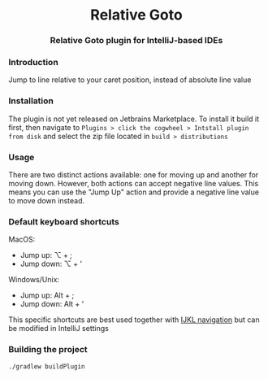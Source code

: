 <h1 style="text-align: center">
Relative Goto
</h1>
<h3 style="text-align: center">
Relative Goto plugin for IntelliJ-based IDEs    
</h3>

### Introduction
Jump to line relative to your caret position, instead of absolute line value

### Installation
The plugin is not yet released on Jetbrains Marketplace.
To install it build it first, then navigate to
`Plugins > click the cogwheel > Intstall plugin from disk` and select the zip file located in `build > distributions`

### Usage
There are two distinct actions available: one for moving up and another for moving down. 
However, both actions can accept negative line values. This means you can use the "Jump Up" action and provide a negative line value to move down instead.

### Default keyboard shortcuts
MacOS:
 - Jump up: ⌥ + ;
 - Jump down: ⌥ + '

Windows/Unix:
- Jump up: Alt + ;
- Jump down: Alt + '

This specific shortcuts are best used together with [IJKL navigation](https://plugins.jetbrains.com/plugin/9852-ijkl-shortcuts) but can be modified in IntelliJ settings

### Building the project
`./gradlew buildPlugin`